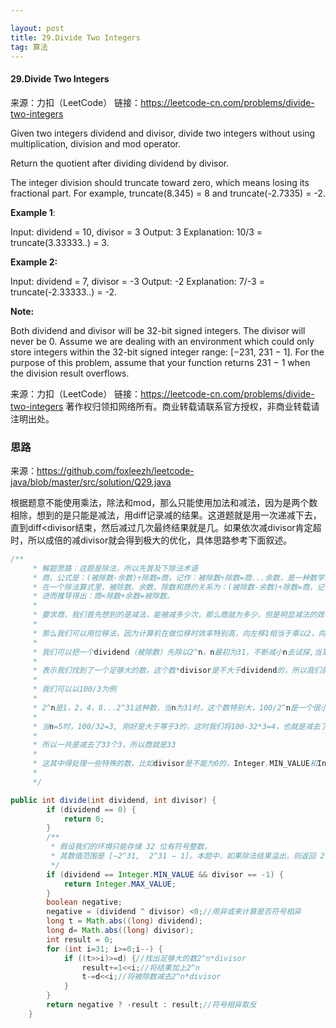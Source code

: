 ```yaml
---

layout: post
title: 29.Divide Two Integers
tag: 算法
---
```


#### 29.Divide Two Integers

来源：力扣（LeetCode）
链接：https://leetcode-cn.com/problems/divide-two-integers

Given two integers dividend and divisor, divide two integers without using multiplication, division and mod operator.

Return the quotient after dividing dividend by divisor.

The integer division should truncate toward zero, which means losing its fractional part. For example, truncate(8.345) = 8 and truncate(-2.7335) = -2.

**Example 1**:

Input: dividend = 10, divisor = 3
Output: 3
Explanation: 10/3 = truncate(3.33333..) = 3.

**Example 2:**

Input: dividend = 7, divisor = -3
Output: -2
Explanation: 7/-3 = truncate(-2.33333..) = -2.

**Note:**

Both dividend and divisor will be 32-bit signed integers.
The divisor will never be 0.
Assume we are dealing with an environment which could only store integers within the 32-bit signed integer range: [−231,  231 − 1]. For the purpose of this problem, assume that your function returns 231 − 1 when the division result overflows.

来源：力扣（LeetCode）
链接：https://leetcode-cn.com/problems/divide-two-integers
著作权归领扣网络所有。商业转载请联系官方授权，非商业转载请注明出处。

### 思路

来源：https://github.com/foxleezh/leetcode-java/blob/master/src/solution/Q29.java

根据题意不能使用乘法，除法和mod，那么只能使用加法和减法，因为是两个数相除，想到的是只能是减法，用diff记录减的结果。这道题就是用一次递减下去，直到diff<divisor结束，然后减过几次最终结果就是几。如果依次减divisor肯定超时，所以成倍的减divisor就会得到极大的优化，具体思路参考下面叙述。

```java
/**
     * 解题思路：这题是除法，所以先普及下除法术语
     * 商，公式是：(被除数-余数)÷除数=商，记作：被除数÷除数=商...余数，是一种数学术语。
     * 在一个除法算式里，被除数、余数、除数和商的关系为：(被除数-余数)÷除数=商，记作：被除数÷除数=商...余数，
     * 进而推导得出：商×除数+余数=被除数。
     *
     * 要求商，我们首先想到的是减法，能被减多少次，那么商就为多少，但是明显减法的效率太低
     *
     * 那么我们可以用位移法，因为计算机在做位移时效率特别高，向左移1相当于乘以2，向右位移1相当于除以2
     *
     * 我们可以把一个dividend（被除数）先除以2^n，n最初为31，不断减小n去试探,当某个n满足dividend/2^n>=divisor时，
     *
     * 表示我们找到了一个足够大的数，这个数*divisor是不大于dividend的，所以我们就可以减去2^n个divisor，以此类推
     *
     * 我们可以以100/3为例
     *
     * 2^n是1，2，4，8...2^31这种数，当n为31时，这个数特别大，100/2^n是一个很小的数，肯定是小于3的，所以循环下来，
     *
     * 当n=5时，100/32=3, 刚好是大于等于3的，这时我们将100-32*3=4，也就是减去了32个3，接下来我们再处理4，同样手法可以再减去一个3
     *
     * 所以一共是减去了33个3，所以商就是33
     *
     * 这其中得处理一些特殊的数，比如divisor是不能为0的，Integer.MIN_VALUE和Integer.MAX_VALUE
     *
     */
```

```java
public int divide(int dividend, int divisor) {
        if (dividend == 0) {
            return 0;
        }
        /**
		 * 假设我们的环境只能存储 32 位有符号整数，
		 * 其数值范围是 [−2^31,  2^31 − 1]。本题中，如果除法结果溢出，则返回 2^31 − 1。
		 */
        if (dividend == Integer.MIN_VALUE && divisor == -1) {
            return Integer.MAX_VALUE;
        }
        boolean negative;
        negative = (dividend ^ divisor) <0;//用异或来计算是否符号相异
        long t = Math.abs((long) dividend);
        long d= Math.abs((long) divisor);
        int result = 0;
        for (int i=31; i>=0;i--) {
            if ((t>>i)>=d) {//找出足够大的数2^n*divisor
                result+=1<<i;//将结果加上2^n
                t-=d<<i;//将被除数减去2^n*divisor
            }
        }
        return negative ? -result : result;//符号相异取反
    }
```

